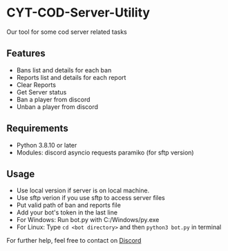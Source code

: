 # CYT-COD-Server-Utility
Our tool for some cod server related tasks

## Features
- Bans list and details for each ban
- Reports list and details for each report
- Clear Reports
- Get Server status
- Ban a player from discord
- Unban a player from discord

## Requirements
- Python 3.8.10 or later
- Modules:
discord
asyncio
requests
paramiko (for sftp version)
## Usage
- Use local version if server is on local machine.
- Use sftp verion if you use sftp to access server files
- Put valid path of ban and reports file
- Add your bot's token in the last line
- For Windows:
Run bot.py with C:/Windows/py.exe
- For Linux:
Type `cd <bot directory>` and then `python3 bot.py` in terminal

For further help, feel free to contact on <a href="index.html">Discord</a>
